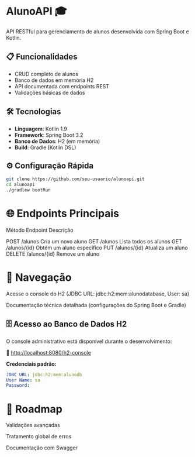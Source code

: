 # AlunoAPI 🎓

API RESTful para gerenciamento de alunos desenvolvida com Spring Boot e Kotlin.

## 📋 Funcionalidades

- CRUD completo de alunos
- Banco de dados em memória H2
- API documentada com endpoints REST
- Validações básicas de dados

## 🛠️ Tecnologias

- **Linguagem**: Kotlin 1.9
- **Framework**: Spring Boot 3.2
- **Banco de Dados**: H2 (em memória)
- **Build**: Gradle (Kotlin DSL)

## ⚙️ Configuração Rápida

```bash
git clone https://github.com/seu-usuario/alunoapi.git
cd alunoapi
./gradlew bootRun
```

# 🌐 **Endpoints Principais**

Método	Endpoint	Descrição

POST	/alunos	Cria um novo aluno
GET	/alunos	Lista todos os alunos
GET	/alunos/{id}	Obtém um aluno específico
PUT	/alunos/{id}	Atualiza um aluno
DELETE	/alunos/{id}	Remove um aluno

# 🧭 **Navegação**

Acesse o console do H2 (JDBC URL: jdbc:h2:mem:alunodatabase, User: sa)

Documentação técnica detalhada (configurações do Spring Boot e Gradle)
## 🗄️ Acesso ao Banco de Dados H2

O console administrativo está disponível durante o desenvolvimento:

🔗 [http://localhost:8080/h2-console](http://localhost:8080/h2-console)

**Credenciais padrão:**
```yaml
JDBC URL: jdbc:h2:mem:alunodb
User Name: sa
Password: 
```
# 📌 **Roadmap**

Validações avançadas

Tratamento global de erros

Documentação com Swagger